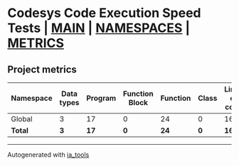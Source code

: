 # Codesys Code Execution Speed Tests | [MAIN] | [NAMESPACES] | [METRICS]  

## Project metrics

| Namespace | Data types | Program | Function Block | Function | Class | Lines of code | Lines of comments | Lines in total | Maintainable size |
| --------- | ---------- | ------- | -------------- | -------- | ----- | ------------- | ----------------- | -------------- | ----------------- |
| Global | 3 | 17 | 0 | 24 | 0 | 1621 | 120 |2104 | 2045 |  
| __Total__ | __3__ | __17__ | __0__ | __24__ | __0__ | __1621__ | __120__ | __2104__ | __2045__ |  

---
Autogenerated with [ia_tools](https://github.com/tkucic/ia_tools)  

[MAIN]: ../index_st.md
[NAMESPACES]: ../docs/ns/nsList_st.md
[METRICS]: metrics_st.md
